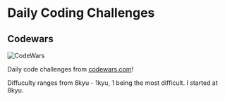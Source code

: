 # Daily Coding Challenges

## Codewars
![CodeWars](https://pathrise-website-guide-wp.s3.us-west-1.amazonaws.com/guides/wp-content/uploads/2019/06/10173017/codewars-logo-1.png)

Daily code challenges from [codewars.com](https://www.codewars.com/)! 

Diffuculty ranges from 8kyu - 1kyu, 1 being the most difficult. I started at 8kyu. 